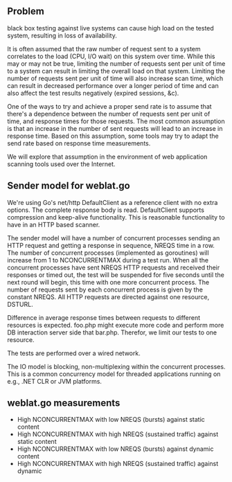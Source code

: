 ## Problem

black box testing against live systems can cause high load on the
tested system, resulting in loss of availability. 
 
It is often assumed that the raw number of request sent to a system
correlates to the load (CPU, I/O wait) on this system over time. While this 
may or may not be true, limiting the number of requests sent per unit of time 
to a system can result in limiting the overall load on that system. Limiting 
the number of requests sent per unit of time will also increase scan time, 
which can result in decreased performance over a longer period of time and can 
also affect the test results negatively (expired sessions, &c).

One of the ways to try and achieve a proper send rate is to assume that 
there's a dependence between the number of requests sent per unit of time, and
response times for those requests.  The most common assumption is that an 
increase in the number of sent requests will lead to an increase in response 
time. Based on this assumption, some tools may try to adapt the send rate 
based on response time measurements. 

We will explore that assumption in the environment of web application
scanning tools used over the Internet.

## Sender model for weblat.go

We're using Go's net/http DefaultClient as a reference client with
no extra options. The complete response body is read. DefaultClient supports 
compression and keep-alive functionality. This is reasonable functionality to 
have in an HTTP based scanner.

The sender model will have a number of concurrent processes sending an HTTP 
request and getting a response in sequence, NREQS time in a row. The number of
concurrent processes (implemented as goroutines) will increase from 1 to 
NCONCURRENTMAX during a test run. When all the concurrent processes have sent
NREQS HTTP requests and received their responses or timed out, the test will 
be suspended for five seconds until the next round will begin, this time with
one more concurrent process.  The number of requests sent by each 
concurrent process is given by the constant NREQS. All HTTP requests are 
directed against one resource, DSTURL. 

Difference in average response times between requests to different resources 
is expected. foo.php might execute more code and perform more DB interaction 
server side that bar.php. Therefor, we limit our tests to one resource. 

The tests are performed over a wired network.

The IO model is blocking, non-multiplexing within the concurrent processes.
This is a common concurrency model for threaded applications running on e.g.,
.NET CLR or JVM platforms.


## weblat.go measurements

- High NCONCURRENTMAX with low NREQS (bursts) against static content 
- High NCONCURRENTMAX with high NREQS (sustained traffic) against static 
  content
- High NCONCURRENTMAX with low NREQS (bursts) against dynamic content 
- High NCONCURRENTMAX with high NREQS (sustained traffic) against dynamic 
